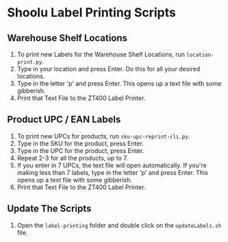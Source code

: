 # Shoolu Label Printing Scripts

## Warehouse Shelf Locations

1. To print new Labels for the Warehouse Shelf Locations, run `location-print.py`.
2. Type in your location and press Enter. Do this for all your desired locations.
3. Type in the letter 'p' and press Enter. This opens up a text file with some gibberish.
4. Print that Text File to the ZT400 Label Printer. 

## Product UPC / EAN Labels
1. To print new UPCs for products, run `sku-upc-reprint-cli.py`.
2. Type in the SKU for the product, press Enter.
3. Type in the UPC for the product, press Enter.
4. Repeat 2-3 for all the products, up to 7.
5. If you enter in 7 UPCs, the text file will open automatically. If you're making less than 7 labels, type in the letter 'p' and press Enter. This opens up a text file with some gibberish.
6. Print that Text File to the ZT400 Label Printer. 

## Update The Scripts
1. Open the `label-printing` folder and double click on the `updateLabels.sh` file. 
